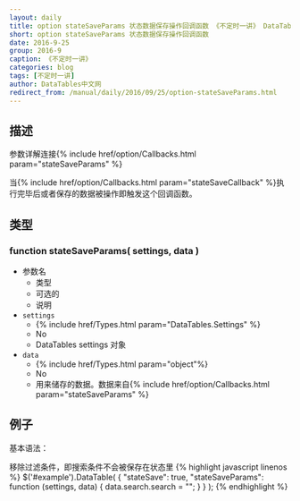 ```yaml
---
layout: daily
title: option stateSaveParams 状态数据保存操作回调函数 《不定时一讲》 DataTables中文网
short: option stateSaveParams 状态数据保存操作回调函数
date: 2016-9-25
group: 2016-9
caption: 《不定时一讲》
categories: blog
tags: [不定时一讲]
author: DataTables中文网
redirect_from: /manual/daily/2016/09/25/option-stateSaveParams.html
---
```


## 描述
参数详解连接{% include href/option/Callbacks.html param="stateSaveParams" %}

当{% include href/option/Callbacks.html param="stateSaveCallback" %}执行完毕后或者保存的数据被操作即触发这个回调函数。
<!--more-->

## 类型

### function stateSaveParams( settings, data )

- 参数名
    - 类型
    - 可选的
    - 说明
- `settings`
    - {% include href/Types.html param="DataTables.Settings" %}
    - No
    - DataTables settings 对象
- `data`
    - {% include href/Types.html param="object"%}
    - No
    - 用来储存的数据。数据来自{% include href/option/Callbacks.html param="stateSaveParams" %}


## 例子
基本语法：

移除过滤条件，即搜索条件不会被保存在状态里
{% highlight javascript linenos %}
$('#example').DataTable( {
  "stateSave": true,
  "stateSaveParams": function (settings, data) {
    data.search.search = "";
  }
} );
{% endhighlight %}
